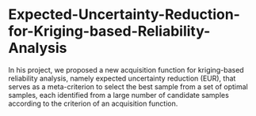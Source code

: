 # Expected-Uncertainty-Reduction-for-Kriging-based-Reliability-Analysis
In his project, we proposed a new acquisition function for kriging-based reliability analysis, namely expected uncertainty reduction (EUR), that serves as a meta-criterion to select the best sample from a set of optimal samples, each identified from a large number of candidate samples according to the criterion of an acquisition function. 
